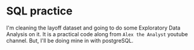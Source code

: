 # SQL practice

I'm cleaning the layoff dataset and going to do some Exploratory Data Analysis on it. It is a practical code along from `Alex the Analyst` youtube channel. But, I'll be doing mine in with postgreSQL.
